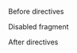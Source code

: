 Before directives
<!-- spech-languages en es -->
<!-- spech-dictionary word -->
<!-- spech-disable -->
Disabled fragment
<!-- spech-enable -->
After directives
